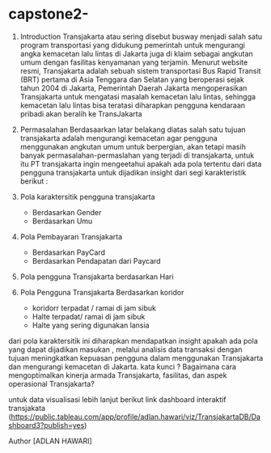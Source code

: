 # capstone2-
1. Introduction
Transjakarta atau sering disebut busway menjadi salah satu program transportasi yang didukung pemerintah untuk
mengurangi angka kemacetan lalu lintas di Jakarta juga di klaim sebagai angkutan
umum dengan fasilitas kenyamanan yang terjamin. Menurut website resmi,
Transjakarta adalah sebuah sistem transportasi Bus Rapid Transit (BRT) pertama
di Asia Tenggara dan Selatan yang beroperasi sejak tahun 2004 di Jakarta,
Pemerintah Daerah Jakarta mengoperasikan Transjakarta untuk mengatasi masalah kemacetan lalu lintas, sehingga kemacetan lalu lintas bisa teratasi diharapkan pengguna kendaraan pribadi akan beralih ke TransJakarta

2. Permasalahan
Berdasaarkan latar belakang diatas salah satu tujuan transjakarta adalah mengurangi kemacetan agar pengguna menggunakan angkutan umum untuk berpergian, akan tetapi masih banyak permasalahan-permaslahan yang terjadi di transjakarta, untuk itu PT transjakarta ingin mengeetahui apakah ada pola tertentu dari data pengguna transjakarta untuk dijadikan insight dari segi karakteristik berikut :

1. Pola karaktersitik pengguna transjakarta 
    - Berdasarkan Gender
    - Berdasarkan Umu
2. Pola Pembayaran Transjakarta
    - Berdasarkan PayCard
    - Berdasarkan Pendapatan dari Paycard
3. Pola pengguna Transjakarta berdasarkan Hari
4. Pola Pengguna Transjakarta Berdasarkan koridor
    - koridorr terpadat / ramai di jam sibuk
    - Halte terpadat/ ramai di jam sibuk
    - Halte yang sering digunakan lansia
    
dari pola karaktersitik ini diharapkan mendapatkan insight apakah ada pola yang dapat dijadikan masukan , melalui analisis data transaksi dengan tujuan meningkatkan kepuasan pengguna dalam menggunakan Transjakarta dan mengurangi kemacetan di Jakarta.
kata kunci ?
Bagaimana cara mengoptimalkan kinerja armada Transjakarta, fasilitas, dan aspek operasional Transjakarta?


untuk data visualisasi lebih lanjut berikut link dashboard interaktif transjakata
(https://public.tableau.com/app/profile/adlan.hawari/viz/TransjakartaDB/Dashboard3?publish=yes)

Author
[ADLAN HAWARI]
